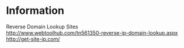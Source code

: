 # Information

Reverse Domain Lookup Sites<br>
http://www.webtoolhub.com/tn561350-reverse-ip-domain-lookup.aspx<br>
http://get-site-ip.com/
